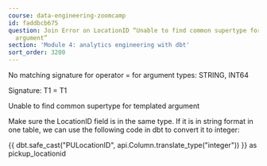 ```yaml
---
course: data-engineering-zoomcamp
id: faddbcb675
question: Join Error on LocationID “Unable to find common supertype for templated
  argument”
section: 'Module 4: analytics engineering with dbt'
sort_order: 3200
---
```


No matching signature for operator = for argument types: STRING, INT64

Signature: T1 = T1

Unable to find common supertype for templated argument

Make sure the LocationID field is in the same type. If it is in string format in one table, we can use the following code in dbt to convert it to integer:

{{ dbt.safe_cast("PULocationID", api.Column.translate_type("integer")) }} as pickup_locationid


